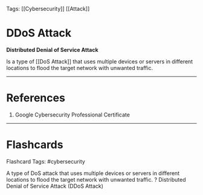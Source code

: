 Tags: [[Cybersecurity]] [[Attack]]

# DDoS Attack

**Distributed Denial of Service Attack**

Is a type of [[DoS Attack]] that uses multiple devices or servers in different locations to flood the target network with unwanted traffic.

---

# References

1. Google Cybersecurity Professional Certificate

---

# Flashcards

Flashcard Tags: #cybersecurity

A type of DoS attack that uses multiple devices or servers in different locations to flood the target network with unwanted traffic.
?
Distributed Denial of Service Attack (DDoS Attack)

<!--SR:!2024-05-15,4,270-->
